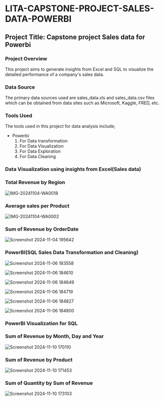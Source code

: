 # LITA-CAPSTONE-PROJECT-SALES-DATA-POWERBI

## Project Title: Capstone project Sales data for Powerbi

### Project Overview
This project aims to generate insights from Excel and SQL to visualize the detailed performance of a company's sales data.

### Data Source
The primary data sources used are sales_data.xls and sales_data.csv files which can be obtained from data sites such as Microsoft, Kaggle, FRED, etc.

### Tools Used
The tools used in this project for data analysis include; 

- Powerbi
  1. For Data transformation
  2. For Data Visualization
  3. For Data Exploration
  4. For Data Cleaning

### Data Visualization using insights from Excel(Sales data)

### Total Revenue by Region

![IMG-20241104-WA0018](https://github.com/user-attachments/assets/45640c23-439d-4eeb-bb50-5cacf601f4c6)

### Average sales per Product 

![IMG-20241104-WA0002](https://github.com/user-attachments/assets/fffa6763-e5a8-469c-9c65-9edcfacf47b2)


### Sum of Revenue by OrderDate

![Screenshot 2024-11-04 195642](https://github.com/user-attachments/assets/0ca7230f-2815-4af9-bdbf-af44e4994ab3)


### PowerBI(SQL Sales Data Transformation and Cleaning)

![Screenshot 2024-11-06 183558](https://github.com/user-attachments/assets/e12f8a36-78e9-4040-9f50-d22f34f438c6)


![Screenshot 2024-11-06 184610](https://github.com/user-attachments/assets/54fe13a1-68a0-4b2d-9169-f740ff2bff3c)


![Screenshot 2024-11-06 184649](https://github.com/user-attachments/assets/af21f260-6de7-4082-83e3-7fb650891a4e)


![Screenshot 2024-11-06 184719](https://github.com/user-attachments/assets/5f0b405b-a64b-43a0-9dd7-149fa8dc1d89)


![Screenshot 2024-11-06 184827](https://github.com/user-attachments/assets/b5bba29d-250c-4107-bb51-1f6c65ec7e35)


![Screenshot 2024-11-06 184800](https://github.com/user-attachments/assets/519421d6-c17d-467c-9554-ffd75609a1ff)


### PowerBI Visualization for SQL

### Sum of Revenue by Month, Day and Year

![Screenshot 2024-11-10 170110](https://github.com/user-attachments/assets/83b7cbe6-d4fc-4b05-92c5-7b7553ae6a73)

### Sum of Revenue by Product

![Screenshot 2024-11-10 171453](https://github.com/user-attachments/assets/e81ccf1e-a257-4a70-9274-615515ca3274)

### Sum of Quantity by Sum of Revenue

![Screenshot 2024-11-10 173103](https://github.com/user-attachments/assets/6ff33ed3-743a-44c6-af18-f15d7dddb1e8)
